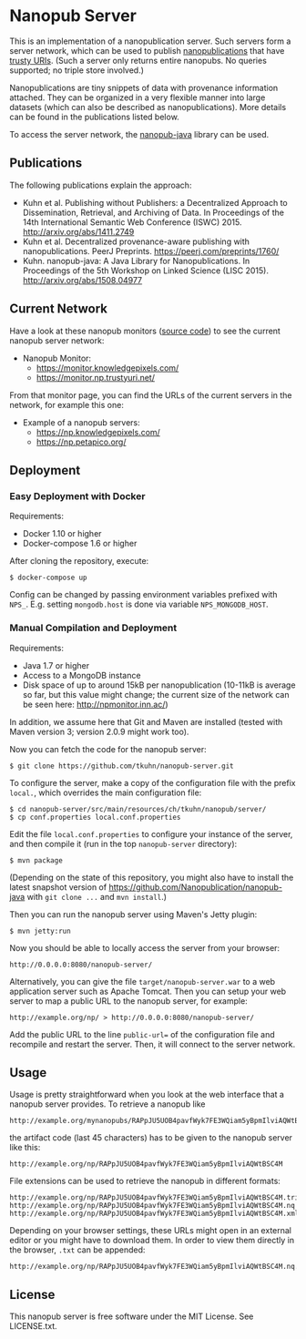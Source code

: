 Nanopub Server
==============

This is an implementation of a nanopublication server. Such servers form a
server network, which can be used to publish
[nanopublications](http://nanopub.org) that have [trusty
URIs](http://arxiv.org/abs/1401.5775). (Such a server only returns entire
nanopubs. No queries supported; no triple store involved.)

Nanopublications are tiny snippets of data with provenance information attached.
They can be organized in a very flexible manner into large datasets (which can
also be described as nanopublications). More details can be found in the
publications listed below.

To access the server network, the
[nanopub-java](https://github.com/Nanopublication/nanopub-java) library can be
used.


Publications
------------

The following publications explain the approach:

- Kuhn et al. Publishing without Publishers: a Decentralized Approach to
  Dissemination, Retrieval, and Archiving of Data. In Proceedings of the 14th
  International Semantic Web Conference (ISWC) 2015.
  http://arxiv.org/abs/1411.2749
- Kuhn et al. Decentralized provenance-aware publishing with nanopublications.
  PeerJ Preprints. https://peerj.com/preprints/1760/
- Kuhn. nanopub-java: A Java Library for Nanopublications. In Proceedings of the
  5th Workshop on Linked Science (LISC 2015). http://arxiv.org/abs/1508.04977

Current Network
---------------

Have a look at these nanopub monitors ([source
code](https://github.com/tkuhn/nanopub-monitor)) to see the current nanopub
server network:

- Nanopub Monitor: 
  - https://monitor.knowledgepixels.com/
  - https://monitor.np.trustyuri.net/

From that monitor page, you can find the URLs of the current servers in the
network, for example this one:

- Example of a nanopub servers:
  - https://np.knowledgepixels.com/
  - https://np.petapico.org/

Deployment
----------

### Easy Deployment with Docker

Requirements:

- Docker 1.10 or higher
- Docker-compose 1.6 or higher

After cloning the repository, execute:

    $ docker-compose up

Config can be changed by passing environment variables prefixed with `NPS_`.
E.g. setting `mongodb.host` is done via variable `NPS_MONGODB_HOST`.


### Manual Compilation and Deployment

Requirements:

- Java 1.7 or higher
- Access to a MongoDB instance
- Disk space of up to around 15kB per nanopublication (10-11kB is average so
  far, but this value might change; the current size of the network can be seen
  here: http://npmonitor.inn.ac/)

In addition, we assume here that Git and Maven are installed (tested with
Maven version 3; version 2.0.9 might work too).

Now you can fetch the code for the nanopub server:

    $ git clone https://github.com/tkuhn/nanopub-server.git

To configure the server, make a copy of the configuration file with the prefix
`local.`, which overrides the main configuration file:

    $ cd nanopub-server/src/main/resources/ch/tkuhn/nanopub/server/
    $ cp conf.properties local.conf.properties

Edit the file `local.conf.properties` to configure your instance of the server,
and then compile it (run in the top `nanopub-server` directory):

    $ mvn package

(Depending on the state of this repository, you might also have to install
the latest snapshot version of https://github.com/Nanopublication/nanopub-java
with `git clone ...` and `mvn install`.)

Then you can run the nanopub server using Maven's Jetty plugin:

    $ mvn jetty:run

Now you should be able to locally access the server from your browser:

    http://0.0.0.0:8080/nanopub-server/

Alternatively, you can give the file `target/nanopub-server.war` to a web
application server such as Apache Tomcat. Then you can setup your web
server to map a public URL to the nanopub server, for example:

    http://example.org/np/ > http://0.0.0.0:8080/nanopub-server/

Add the public URL to the line `public-url=` of the configuration file and
recompile and restart the server. Then, it will connect to the server network.


Usage
-----

Usage is pretty straightforward when you look at the web interface that a
nanopub server provides. To retrieve a nanopub like

    http://example.org/mynanopubs/RAPpJU5UOB4pavfWyk7FE3WQiam5yBpmIlviAQWtBSC4M

the artifact code (last 45 characters) has to be given to the nanopub server
like this:

    http://example.org/np/RAPpJU5UOB4pavfWyk7FE3WQiam5yBpmIlviAQWtBSC4M

File extensions can be used to retrieve the nanopub in different formats:

    http://example.org/np/RAPpJU5UOB4pavfWyk7FE3WQiam5yBpmIlviAQWtBSC4M.trig
    http://example.org/np/RAPpJU5UOB4pavfWyk7FE3WQiam5yBpmIlviAQWtBSC4M.nq
    http://example.org/np/RAPpJU5UOB4pavfWyk7FE3WQiam5yBpmIlviAQWtBSC4M.xml

Depending on your browser settings, these URLs might open in an external editor
or you might have to download them. In order to view them directly in the
browser, `.txt` can be appended:

    http://example.org/np/RAPpJU5UOB4pavfWyk7FE3WQiam5yBpmIlviAQWtBSC4M.nq.txt


License
-------

This nanopub server is free software under the MIT License. See LICENSE.txt.
